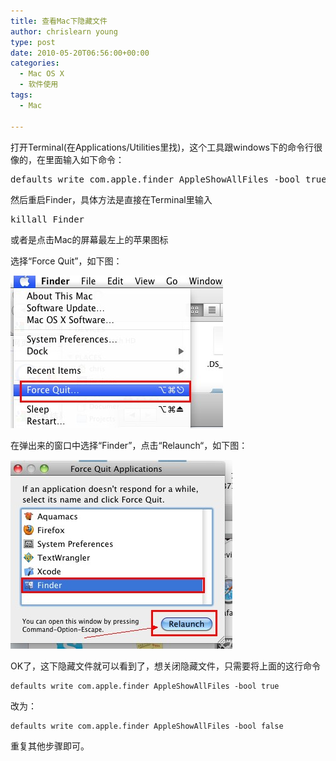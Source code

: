 ```yaml
---
title: 查看Mac下隐藏文件
author: chrislearn young
type: post
date: 2010-05-20T06:56:00+00:00
categories:
  - Mac OS X
  - 软件使用
tags:
  - Mac

---
```

打开Terminal(在Applications/Utilities里找)，这个工具跟windows下的命令行很像的，在里面输入如下命令：

<!--more-->
<pre class="brush: text">
defaults write com.apple.finder AppleShowAllFiles -bool true
</pre>

然后重启Finder，具体方法是直接在Terminal里输入

<pre class="brush: text">
killall Finder
</pre>

或者是点击Mac的屏幕最左上的苹果图标
  
选择“Force Quit”，如下图：

![fq.jpg](fq.jpg)
  
在弹出来的窗口中选择“Finder”，点击“Relaunch“，如下图：

![relaunch.jpg](relaunch.jpg)

OK了，这下隐藏文件就可以看到了，想关闭隐藏文件，只需要将上面的这行命令


```
defaults write com.apple.finder AppleShowAllFiles -bool true
```

改为：

```
defaults write com.apple.finder AppleShowAllFiles -bool false
```

重复其他步骤即可。
